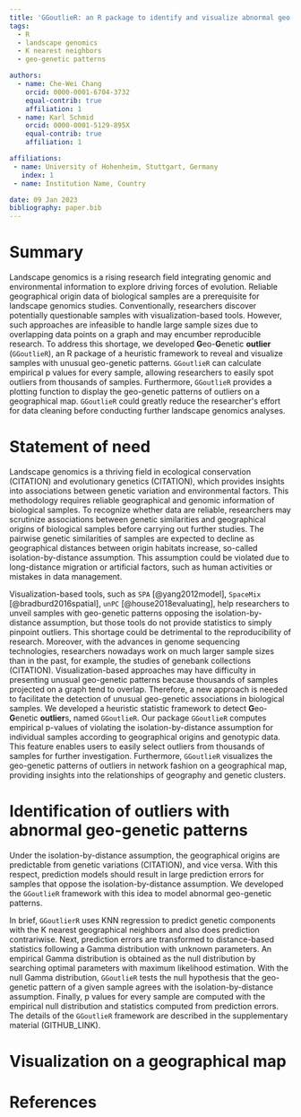 ```yaml
---
title: 'GGoutlieR: an R package to identify and visualize abnormal geo-genetic patterns of biological samples'
tags:
  - R
  - landscape genomics
  - K nearest neighbors
  - geo-genetic patterns

authors:
  - name: Che-Wei Chang
    orcid: 0000-0001-6704-3732
    equal-contrib: true
    affiliation: 1
  - name: Karl Schmid
    orcid: 0000-0001-5129-895X
    equal-contrib: true 
    affiliation: 1

affiliations:
 - name: University of Hohenheim, Stuttgart, Germany
   index: 1
 - name: Institution Name, Country

date: 09 Jan 2023
bibliography: paper.bib
---
```


# Summary

Landscape genomics is a rising research field integrating genomic and environmental information to explore driving forces of evolution.
Reliable geographical origin data of biological samples are a prerequisite for landscape genomics studies.
Conventionally, researchers discover potentially questionable samples with visualization-based tools.
However, such approaches are infeasible to handle large sample sizes due to overlapping data points on a graph and may encumber reproducible research.
To address this shortage, we developed **G**eo-**G**enetic **outlier** (`GGoutlieR`), an R package of a heuristic framework to reveal and visualize samples with unusual geo-genetic patterns.
`GGoutlieR` can calculate empirical p values for every sample, allowing researchers to easily spot outliers from thousands of samples.
Furthermore, `GGoutlieR` provides a plotting function to display the geo-genetic patterns of outliers on a geographical map.
`GGoutlieR` could greatly reduce the researcher's effort for data cleaning before conducting further landscape genomics analyses.

# Statement of need

Landscape genomics is a thriving field in ecological conservation (CITATION) and evolutionary genetics (CITATION), which provides insights into associations between genetic variation and environmental factors.
This methodology requires reliable geographical and genomic information of biological samples.
To recognize whether data are reliable, researchers may scrutinize associations between genetic similarities and geographical origins of biological samples before carrying out further studies.
The pairwise genetic similarities of samples are expected to decline as geographical distances between origin habitats increase, so-called isolation-by-distance assumption.
This assumption could be violated due to long-distance migration or artificial factors, such as human activities or mistakes in data management.

Visualization-based tools, such as `SPA` [@yang2012model], `SpaceMix` [@bradburd2016spatial], `unPC` [@house2018evaluating], help researchers to unveil samples with geo-genetic patterns opposing the isolation-by-distance assumption, but those tools do not provide statistics to simply pinpoint outliers.
This shortage could be detrimental to the reproducibility of research.
Moreover, with the advances in genome sequencing technologies, researchers nowadays work on much larger sample sizes than in the past, for example, the studies of genebank collections (CITATION).
Visualization-based approaches may have difficulty in presenting unusual geo-genetic patterns because thousands of samples projected on a graph tend to overlap.
Therefore, a new approach is needed to facilitate the detection of unusual geo-genetic associations in biological samples.
We developed a heuristic statistic framework to detect **G**eo-**G**enetic **outlier**s, named `GGoutlieR`.
Our package `GGoutlieR` computes empirical p-values of violating the isolation-by-distance assumption for individual samples according to geographical origins and genotypic data.
This feature enables users to easily select outliers from thousands of samples for further investigation.
Furthermore, `GGoutlieR` visualizes the geo-genetic patterns of outliers in network fashion on a geographical map, providing insights into the relationships of geography and genetic clusters.

# Identification of outliers with abnormal geo-genetic patterns

Under the isolation-by-distance assumption, the geographical origins are predictable from genetic variations (CITATION), and vice versa.
With this respect, prediction models should result in large prediction errors for samples that oppose the isolation-by-distance assumption.
We developed the `GGoutlieR` framework with this idea to model abnormal geo-genetic patterns.

In brief, `GGoutlierR` uses KNN regression to predict genetic components with the K nearest geographical neighbors and also does prediction contrariwise.
Next, prediction errors are transformed to distance-based statistics following a Gamma distribution with unknown parameters.
An empirical Gamma distribution is obtained as the null distribution by searching optimal parameters with maximum likelihood estimation.
With the null Gamma distribution, `GGoutlieR` tests the null hypothesis that the geo-genetic pattern of a given sample agrees with the isolation-by-distance assumption.
Finally, p values for every sample are computed with the empirical null distribution and statistics computed from prediction errors.
The details of the `GGoutlieR` framework are described in the supplementary material (GITHUB_LINK).

# Visualization on a geographical map

# References
